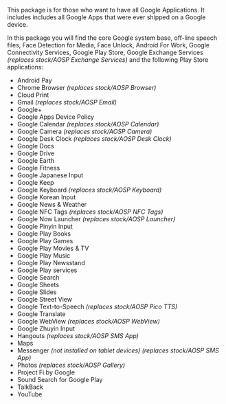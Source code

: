 This package is for those who want to have all Google Applications. It includes includes all Google Apps that were ever shipped on a Google device. 

In this package you will find the core Google system base, off-line speech files, Face Detection for Media, Face Unlock, Android For Work, Google Connectivity Services, Google Play Store, Google Exchange Services _(replaces stock/AOSP Exchange Services)_ and the following Play Store applications:

* Android Pay
* Chrome Browser _(replaces stock/AOSP Browser)_
* Cloud Print
* Gmail _(replaces stock/AOSP Email)_
* Google+
* Google Apps Device Policy
* Google Calendar _(replaces stock/AOSP Calendar)_
* Google Camera _(replaces stock/AOSP Camera)_
* Google Desk Clock _(replaces stock/AOSP Desk Clock)_
* Google Docs
* Google Drive
* Google Earth
* Google Fitness
* Google Japanese Input
* Google Keep
* Google Keyboard _(replaces stock/AOSP Keyboard)_
* Google Korean Input
* Google News & Weather
* Google NFC Tags _(replaces stock/AOSP NFC Tags)_
* Google Now Launcher _(replaces stock/AOSP Launcher)_
* Google Pinyin Input
* Google Play Books
* Google Play Games
* Google Play Movies & TV
* Google Play Music
* Google Play Newsstand
* Google Play services
* Google Search
* Google Sheets
* Google Slides
* Google Street View
* Google Text-to-Speech _(replaces stock/AOSP Pico TTS)_
* Google Translate
* Google WebView _(replaces stock/AOSP WebView)_
* Google Zhuyin Input
* Hangouts _(replaces stock/AOSP SMS App)_
* Maps
* Messenger _(not installed on tablet devices) (replaces stock/AOSP SMS App)_
* Photos _(replaces stock/AOSP Gallery)_
* Project Fi by Google
* Sound Search for Google Play
* TalkBack
* YouTube